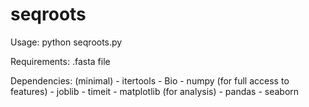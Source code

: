 # seqroots

Usage: python seqroots.py

Requirements: .fasta file

Dependencies: 
	(minimal)
	- itertools
	- Bio
	- numpy
	(for full access to features)
	- joblib
	- timeit
	- matplotlib
	(for analysis)
	- pandas
	- seaborn

